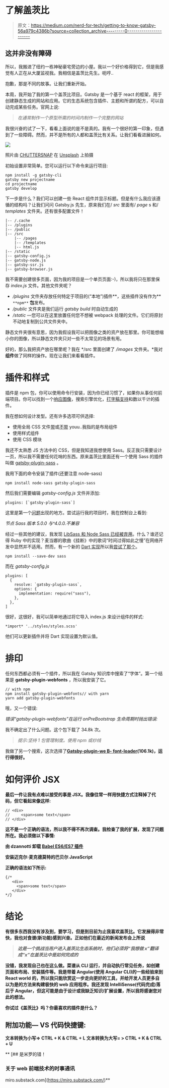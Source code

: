 # 了解盖茨比

> 原文：<https://medium.com/nerd-for-tech/getting-to-know-gatsby-56a979c4386b?source=collection_archive---------0----------------------->

## 这并非没有障碍

所以，我搬进了纽约一栋神秘豪宅旁边的小屋。我以一个好价格得到它，但是我感觉有人正在从大厦监视我。我相信是盖茨比先生。呃哼..

抱歉，那是不同的故事。让我们重新开始。

本周，我开始了我的第一个盖茨比项目。Gatsby 是一个基于 react 的框架，用于创建静态生成的网站和应用。它的生态系统包含插件、主题和所谓的配方，可以自动完成某些任务。官网上说:

> *在通常制作一个原型所需的时间内制作一个完整的网站*

我很兴奋的试了一下，看看上面说的是不是真的。我有一个很好的第一印象，但遇到了一些障碍。然而，并不是所有的人都和盖茨比有关系。让我们看看进展如何。

![](img/07f1393056f2ffa145688530ec372335.png)

照片由 [CHUTTERSNAP](https://unsplash.com/@chuttersnap?utm_source=medium&utm_medium=referral) 在 [Unsplash](https://unsplash.com?utm_source=medium&utm_medium=referral) 上拍摄

初始设置非常简单。您可以运行以下命令来运行项目:

```
npm install -g gatsby-cli
gatsby new projectname
cd projectname
gatsby develop
```

下一步是什么？我们可以创建一些 React 组件并显示标题。但是有什么我应该遵循的结构吗？让我们问问 Gatsby.js 先生，原来我们在/ *src* 里面有/ *page* s 和/ *templates* 文件夹。还有很多配置文件！

```
|-- /.cache
|-- /plugins
|-- /public
|-- /src
    |-- /pages
    |-- /templates
    |-- html.js
|-- /static
|-- gatsby-config.js
|-- gatsby-node.js
|-- gatsby-ssr.js
|-- gatsby-browser.js
```

我不需要创建很多页面，因为我的项目是一个单页页面:-)，所以我将只在那里保存 *index.js* 文件。其他文件夹呢？

*   */plugins* 文件夹存放任何特定于项目的(“本地”)插件**，这些插件没有作为** `**npm**` **包**发布。
*   */public* 文件夹是我们运行 *gatsby build* 时自动生成的
*   */static* —您可以在这里放置任何您不想被 webpack 处理的文件。它们将原封不动地复制到公共文件夹中。

静态文件夹很有意思，因为我假设我可以把图像之类的资产放在那里。你可能想缩小你的图像，所以静态文件夹只对一些不太常见的场景有用。

好的，那么我把资产放在哪里呢？我在 */src 里面创建了 */images* 文件夹。*我对**组件**做了同样的操作。现在让我们来看看插件。

# 插件和样式

插件是 npm 包，你可以使用命令行安装，因为你已经习惯了，如果你从事任何前端项目。你可以找到一个[响应图像](https://www.gatsbyjs.com/plugins/gatsby-image/)，搜索引擎优化，[打字稿支持](https://www.gatsbyjs.com/plugins/gatsby-plugin-typescript/)和数以千计的插件。

我在想如何设计发型。还有许多选项可供选择:

*   使用全局 CSS 文件[带](https://www.gatsbyjs.com/docs/recipes/styling-css/#using-global-styles-in-a-layout-component)或[不带](https://www.gatsbyjs.com/docs/recipes/styling-css/#using-global-css-files-without-a-layout-component) youu..我指的是布局组件
*   使用样式组件
*   使用 CSS 模块

我还不太熟悉 JS 方法中的 CSS，但是我知道我想使用 Sass。反正我只需要设计一页，所以我不需要任何花哨的东西。原来盖茨比里面还有一个使用 Sass 的插件叫做 [gatsby-plugin-sass](https://www.gatsbyjs.com/plugins/gatsby-plugin-sass) 。

我用下面的命令安装了插件(还要注意 node-sass)

```
npm install node-sass gatsby-plugin-sass
```

然后我们需要编辑 *gatsby-config.js* 文件并添加:

```
plugins: [`gatsby-plugin-sass`]
```

这里是第一个[问题](https://github.com/gatsbyjs/gatsby/issues/27754)出现的地方。尝试运行我的项目时，我在控制台上看到:

*节点 Sass 版本 5.0.0 与^4.0.0.不兼容*

经过一些其他的建议，我发现 [LibSass 和 Node Sass 已经被弃用](https://sass-lang.com/blog/libsass-is-deprecated)。什么？谁还记得 Ruby 中的实现？麦当娜的歌曲《挂断》中的歌词“时间过得如此之慢”在网络开发中显然并不适用。然而，有一个新的 [Dart 实现](https://sass-lang.com/dart-sass)所以我[尝试了那个](https://www.gatsbyjs.com/plugins/gatsby-plugin-sass#alternative-sass-implementations)。

```
npm install --save-dev sass
```

而在 *gatsby-config.js*

```
plugins: [
  {
    resolve: `gatsby-plugin-sass`,
    options: {
      implementation: require("sass"),
    },
  },
]
```

很好，这很好，我可以简单地通过将它导入 index.js 来设计组件的样式:

```
*import* '../styles/styles.scss'
```

他们可以更新插件并将 Dart 实现设置为默认值。

# 排印

任何东西都必须有一个插件，所以我在 Gatsby 知识库中搜索了“字体”。第一个结果是 **gatsby-plugin-webfonts** ，所以我安装了它。

```
// with npm
npm install gatsby-plugin-webfonts// with yarn
yarn add gatsby-plugin-webfonts
```

哦，又一个错误:

*错误“gatsby-plugin-webfonts”在运行 onPreBootstrap 生命周期时抛出错误:*

我不确定出了什么问题。这个包下载了 34.8k 次。

> *提示:坚持 1 包管理制度。使用 npm 或纱线*

我做了另一个搜索，这次选择了[**Gatsby-plugin-we B- font-loader**](https://www.gatsbyjs.com/plugins/gatsby-plugin-web-font-loader/?=fonts#gatsby-plugin-web-font-loader)**(106.1k)，运行得很好。**

# **如何评价 JSX**

**最后一件让我有点难以接受的事是 JSX。我像往常一样用快捷方式注释掉了代码，但它看起来像这样:**

```
// <div>
//     <span>some text</span>
// </div>
```

**这不是一个正确的语法，所以我不得不再次调查。我检查了我的扩展，发现了问题所在。我必须做以下事情:**

**由 dzannotti 卸载 [**Babel ES6/ES7 插件**](https://marketplace.visualstudio.com/items?itemName=dzannotti.vscode-babel-coloring)**

**安装迈克尔·麦克德莫特的巴贝尔 JavaScript**

**正确的语法如下所示:**

```
{/*
   <div> 
     <span>some text</span> 
   </div>
*/}
```

# **结论**

**有很多东西我没有涉及到，要学习，但是到目前为止我喜欢盖茨比。它发展得非常快，我也对食谱(新功能)感到兴奋。正如他们在最近的新闻发布会上所说**

> ***这是一个挑战当用户进入盖茨比生态系统时，他们必须将“我想做 x”翻译成“x”在盖茨比中是如何完成的***

**没错，我发现自己也在这么做。菜谱从 CLI 运行，并自动执行常见任务，如创建页面和布局、安装插件等。我是带着 Angular(使用 Angular CLI)的一些经验来到 React world 的，所以我只能欣赏这一步走向更好的工具，并给开发人员更多自以为是的方法来构建极快的 web 应用程序。我还发现 IntelliSense(代码完成)落后于 Angular，但这可能是由于设计或我缺乏知识/扩展设置，所以我将感谢您对此的想法。**

**你试过《盖茨比》吗？你最喜欢的插件是什么？**

## **附加功能— VS 代码快捷键:**

**文本转换为小写=> CTRL + K & CTRL + L
文本转换为大写= > CTRL + K & CTRL + U**

**[](https://miro.substack.com/) [## 是米罗的错！

### 关于 web 前端技术的时事通讯

miro.substack.com](https://miro.substack.com/)**
